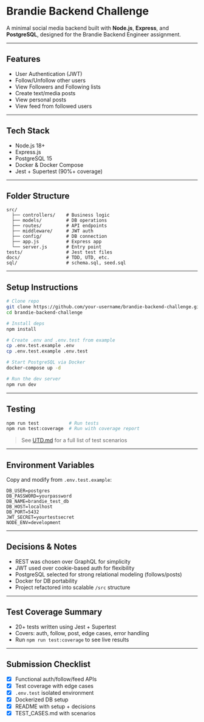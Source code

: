 # Brandie Backend Challenge

A minimal social media backend built with **Node.js**, **Express**, and **PostgreSQL**, designed for the Brandie Backend Engineer assignment.

---

## Features

-  User Authentication (JWT)
-  Follow/Unfollow other users
-  View Followers and Following lists
-  Create text/media posts
-  View personal posts
-  View feed from followed users

---

## Tech Stack

- Node.js 18+
- Express.js
- PostgreSQL 15
- Docker & Docker Compose
- Jest + Supertest (90%+ coverage)

---

## Folder Structure

```
src/
  ├── controllers/    # Business logic
  ├── models/         # DB operations
  ├── routes/         # API endpoints
  ├── middleware/     # JWT auth
  ├── config/         # DB connection
  ├── app.js          # Express app
  └── server.js       # Entry point
tests/                # Jest test files
docs/                 # TDD, UTD, etc.
sql/                  # schema.sql, seed.sql
```

---

## Setup Instructions

```bash
# Clone repo
git clone https://github.com/your-username/brandie-backend-challenge.git
cd brandie-backend-challenge

# Install deps
npm install

# Create .env and .env.test from example
cp .env.test.example .env
cp .env.test.example .env.test

# Start PostgreSQL via Docker
docker-compose up -d

# Run the dev server
npm run dev
```

---

## Testing

```bash
npm run test           # Run tests
npm run test:coverage  # Run with coverage report
```

> See [UTD.md](./UTD.md) for a full list of test scenarios

---

## Environment Variables

Copy and modify from `.env.test.example`:

```
DB_USER=postgres
DB_PASSWORD=yourpassword
DB_NAME=brandie_test_db
DB_HOST=localhost
DB_PORT=5432
JWT_SECRET=yourtestsecret
NODE_ENV=development
```

---

## Decisions & Notes

-  REST was chosen over GraphQL for simplicity
-  JWT used over cookie-based auth for flexibility
-  PostgreSQL selected for strong relational modeling (follows/posts)
-  Docker for DB portability
-  Project refactored into scalable `/src` structure

---

## Test Coverage Summary

- 20+ tests written using Jest + Supertest
- Covers: auth, follow, post, edge cases, error handling
- Run `npm run test:coverage` to see live results

---

## Submission Checklist

- [x] Functional auth/follow/feed APIs
- [x] Test coverage with edge cases
- [x] `.env.test` isolated environment
- [x] Dockerized DB setup
- [x] README with setup + decisions
- [x] TEST_CASES.md with scenarios